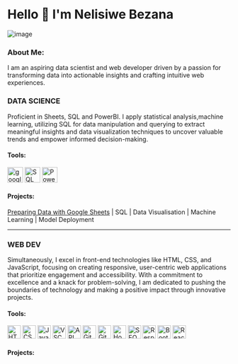 # Hello 👋 I'm Nelisiwe Bezana

![image](https://github.com/NelisiweBezana/NelisiweBezana/assets/140618126/3c211057-2a03-4dfe-99c3-e1d0cf05c82b)


### About Me:
I am an aspiring data scientist and web developer driven by a passion for transforming data into actionable insights and crafting intuitive web experiences. 

### DATA SCIENCE
Proficient in Sheets, SQL and PowerBI. I apply statistical analysis,machine learning, utilizing SQL for data manipulation and querying to extract meaningful insights and data visualization techniques to uncover valuable trends and empower informed decision-making.

#### Tools:
<img src="https://github.com/NelisiweBezana/NelisiweBezana/assets/140618126/12b1e9be-71a5-44f8-96d2-b30a52f01acf" width="35" title="googlesheets"/>   <img src="https://github.com/NelisiweBezana/NelisiweBezana/assets/140618126/74646b14-5ee2-4820-8e92-09277af9f554" width="35" title="SQL"/>  <img src="https://github.com/NelisiweBezana/NelisiweBezana/assets/140618126/c1faaceb-24e1-4bad-adf9-ed6ed5668d87" width="35" title="PowerBI"/>
#### Projects:
[Preparing Data with Google Sheets](https://github.com/NelisiweBezana/Preparing-data-with-Googlesheets) | SQL | Data Visualisation | Machine Learning | Model Deployment

------------------------------------------------------------------------------------------------------------------------------------------------------------------------------------------------------

### WEB DEV
Simultaneously, I excel in front-end technologies like HTML, CSS, and JavaScript, focusing on creating responsive, user-centric web applications that prioritize engagement and accessibility. With a commitment to excellence and a knack for problem-solving, I am dedicated to pushing the boundaries of technology and making a positive impact through innovative projects.

#### Tools:
<img src="https://github.com/NelisiweBezana/NelisiweBezana/assets/140618126/4d05dc93-6a35-4c1e-a1de-2a71561c76be" width="30" title="HTML"/>  <img src="https://github.com/NelisiweBezana/NelisiweBezana/assets/140618126/85267c25-8fd0-4b92-a6a6-23a2b73147ba" width="30" title="CSS"/>  <img src="https://github.com/NelisiweBezana/NelisiweBezana/assets/140618126/fc37ee1d-60c4-46e3-8790-18fb6aee6f18" width="30" title="JavaScript"/>  <img src="https://github.com/NelisiweBezana/NelisiweBezana/assets/140618126/c6e776b4-c920-4887-a156-bf326350acce" width="30" title="VSCode"/>  <img src="https://github.com/NelisiweBezana/NelisiweBezana/assets/140618126/a68f4c5e-2d4b-42a1-a50e-f39ced9bec8d" width="30" title="API" />  <img src="https://github.com/NelisiweBezana/NelisiweBezana/assets/140618126/b00cc9dd-e98b-48d7-80e8-0643b3e1fe8d" width="30" title="Git" />  <img src="https://github.com/NelisiweBezana/NelisiweBezana/assets/140618126/51bee11f-749b-4f30-a5c8-1dd756ce0c79" width="30" title="GitHub"/>  <img src="https://github.com/NelisiweBezana/NelisiweBezana/assets/140618126/8eba5e22-e7a3-485a-b19c-23eef1d28834" width="30" title="Hosting"/> <img src="https://github.com/NelisiweBezana/NelisiweBezana/assets/140618126/edabd170-3156-4fbe-b01b-3a7ce6a633fb" width="30" title="SEO"/> <img src="https://github.com/NelisiweBezana/NelisiweBezana/assets/140618126/773ce36f-c688-4f84-be55-23aa7cdac84c" width="30" title="Responsive"/> <img src="https://github.com/NelisiweBezana/NelisiweBezana/assets/140618126/084d45d1-43cd-46ec-b32c-7d74ae61ed0d" width="30" title="BootStrap"/> <img src="https://github.com/NelisiweBezana/NelisiweBezana/assets/140618126/c253fa16-25fe-41d1-86c4-7790d8eb1dd7" width="30" title="React.js"/> 

#### Projects:








